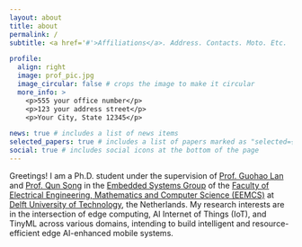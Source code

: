 ```yaml
---
layout: about
title: about
permalink: /
subtitle: <a href='#'>Affiliations</a>. Address. Contacts. Moto. Etc.

profile:
  align: right
  image: prof_pic.jpg
  image_circular: false # crops the image to make it circular
  more_info: >
    <p>555 your office number</p>
    <p>123 your address street</p>
    <p>Your City, State 12345</p>

news: true # includes a list of news items
selected_papers: true # includes a list of papers marked as "selected={true}"
social: true # includes social icons at the bottom of the page
---
```

Greetings! I am a Ph.D. student under the supervision of [Prof. Guohao Lan](https://guohao.netlify.app/) and [Prof. Qun Song](https://song-qun.github.io/) in the [Embedded Systems Group](https://www.tudelft.nl/ewi/over-de-faculteit/afdelingen/software-technology/embedded-systems) of the [Faculty of Electrical Engineering, Mathematics and Computer Science (EEMCS)](https://www.tudelft.nl/en/eemcs/the-faculty/departments/software-technology) at [Delft University of Technology](https://www.tudelft.nl/en/), the Netherlands. My research interests are in the intersection of edge computing, AI Internet of Things (IoT), and TinyML across various domains, intending to build intelligent and resource-efficient edge AI-enhanced mobile systems.

<!--Write your biography here. Tell the world about yourself. Link to your favorite [subreddit](http://reddit.com). You can put a picture in, too. The code is already in, just name your picture `prof_pic.jpg` and put it in the `img/` folder.

Put your address / P.O. box / other info right below your picture. You can also disable any of these elements by editing `profile` property of the YAML header of your `_pages/about.md`. Edit `_bibliography/papers.bib` and Jekyll will render your [publications page](/al-folio/publications/) automatically.

Link to your social media connections, too. This theme is set up to use [Font Awesome icons](https://fontawesome.com/) and [Academicons](https://jpswalsh.github.io/academicons/), like the ones below. Add your Facebook, Twitter, LinkedIn, Google Scholar, or just disable all of them.-->
